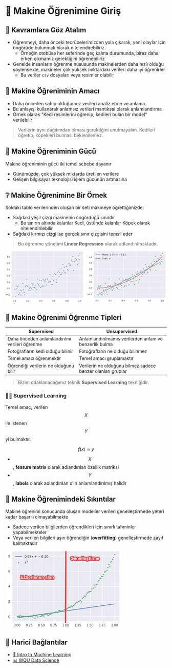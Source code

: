 # 🙋‍ Makine Öğrenimine Giriş

## 👀 Kavramlara Göz Atalım

- Öğrenmeyi, daha önceki tecrübelerimizden yola çıkarak, yeni olaylar için öngörüde bulunmak olarak nitelendirebiliriz
  - Örneğin otobüse her seferinde geç kalma durumunda, biraz daha erken çıkmamız gerektiğini öğrenebiliriz
- Genelde insanların öğrenme hususunda makinelerden daha hızlı olduğu söylense de, makineler çok yüksek miktardaki verileri daha iyi öğrenirler
  - Bu veriler `csv` dosyaları veya resimler olabilir

## 🎯 Makine Öğreniminin Amacı

- Daha önceden sahip olduğumuz verileri analiz etme ve anlama
- Bu anlayışı kullanarak anlamsız verileri mantıksal olarak anlamlandırma
- Örnek olarak "Kedi resimlerini öğrenip, kedileri bulan bir model" verilebilir

> Verilerin aynı dağıtımdan olması gerektiğini unutmayalım. Kedileri öğretip, köpekleri bulması beklenilemez.

## 💪 Makine Öğreniminin Gücü

Makine öğreniminin gücü iki temel sebebe dayanır

- Günümüzde, çok yüksek miktarda üretilen verilere
- Gelişen bilgisayar teknolojisi işlem gücünün artmasına

## ❔ Makine Öğrenimine Bir Örnek

Soldaki tablo verilerinden oluşan bir seti makineye öğrettiğimizde:

- Sağdaki yeşil çizgi makinenin öngördüğü sınırdır
  - Bu sınırın altında kalanlar Kedi, üstünde kalanlar Köpek olarak nitelendirilebilir
- Sağdaki kırmızı çizgi ise gerçek sınır çizgisini temsil eder

> Bu öğrenme yönetimi **Lineer Regression** olarak adlandırılmaktadır.

![](../../res/ex_ml1.png)

## 🌌 Makine Öğrenimi Öğrenme Tipleri

| Supervised                                    | Unsupervised                                                |
| --------------------------------------------- | ----------------------------------------------------------- |
| Daha önceden anlamlandırılmı verileri öğrenme | Anlamlandırılmamış verilerden anlam ve benzerlik bulma      |
| Fotoğrafların kedi olduğu bilinir             | Fotoğrafların ne olduğu bilinmez                            |
| Temel amacı öğrenmektir                       | Temel amacı gruplamaktır                                    |
| Öğrendiği verilerin ne olduğunu bilir         | Verilerin ne olduğunu bilmez sadece benzer olanları gruplar |

> Bizim odaklanacağımız teknik **Supervised Learning** tekniğidir.

### 👨‍🏫 Supervised Learning

Temel amaç, verilen $$X$$ ile istenen $$Y$$ yi bulmaktır.

$$ f(x) \approx y $$

- $$X$$, **feature matrix** olarak adlandırılan özellik matriksi
- $$Y$$, **labels** olarak adlandırılan x'in anlamlandırılmış halidir

## 🐞 Makine Öğrenimindeki Sıkıntılar

Makine öğrenimi sonucunda oluşan modeller verileri genelleştirmede yeteri kadar başarılı olmayabilmekte

- Sadece verilen bilgilerden öğrendikleri için sınırlı tahminler yapabilmekteler
- Veya verilen bilgileri aşırı öğrendiğin (**overfitting**) genelleştirmede zayıf kalmaktadır

![](../../res/ml_overfitting_ex1.png)

## 🔗 Harici Bağlantılar

- [📜 Intro to Machine Learning](../1%20-%20E%C4%9Fitici%20Notebooklar/0%20-%20Intro%20to%20Machine%20Learning.ipynb)
- [📊 WQU Data Science](https://wqu.org/programs/data-science)
